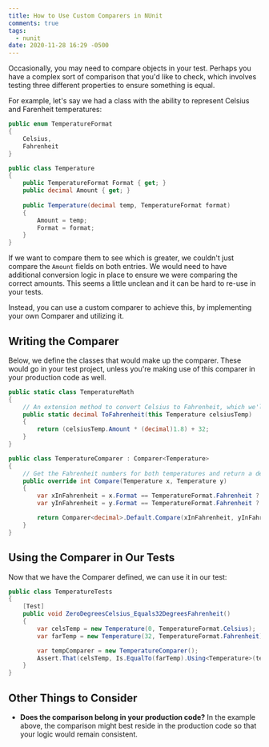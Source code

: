 ```yaml
---
title: How to Use Custom Comparers in NUnit
comments: true
tags:
  - nunit
date: 2020-11-28 16:29 -0500
---
```


Occasionally, you may need to compare objects in your test. Perhaps you have a complex sort of comparison that you'd like to check, which involves testing three different properties to ensure something is equal.

For example, let's say we had a class with the ability to represent Celsius and Farenheit temperatures:

```csharp
public enum TemperatureFormat
{
    Celsius,
    Fahrenheit
}

public class Temperature
{
    public TemperatureFormat Format { get; }
    public decimal Amount { get; }
    
    public Temperature(decimal temp, TemperatureFormat format)
    {
        Amount = temp;
        Format = format;
    }
}
```

If we want to compare them to see which is greater, we couldn't just compare the `Amount` fields on both entries. We would need to have additional conversion logic in place to ensure we were comparing the correct amounts. This seems a little unclean and it can be hard to re-use in your tests.

Instead, you can use a custom comparer to achieve this, by implementing your own Comparer and utilizing it.


## Writing the Comparer 

Below, we define the classes that would make up the comparer. These would go in your test project, unless you're making use of this comparer in your production code as well.

```csharp
public static class TemperatureMath
{
    // An extension method to convert Celsius to Fahrenheit, which we'll use in our Comparer
    public static decimal ToFahrenheit(this Temperature celsiusTemp)
    {
        return (celsiusTemp.Amount * (decimal)1.8) + 32;
    }
}

public class TemperatureComparer : Comparer<Temperature>
{
    // Get the Fahrenheit numbers for both temperatures and return a decimal-based Comparer that does the comparison on those values
    public override int Compare(Temperature x, Temperature y)
    {
        var xInFahrenheit = x.Format == TemperatureFormat.Fahrenheit ? x.Amount : x.ToFahrenheit();
        var yInFahrenheit = y.Format == TemperatureFormat.Fahrenheit ? y.Amount : y.ToFahrenheit();

        return Comparer<decimal>.Default.Compare(xInFahrenheit, yInFahrenheit);
    }
}

```

## Using the Comparer in Our Tests

Now that we have the Comparer defined, we can use it in our test: 

```csharp
public class TemperatureTests
{
    [Test]
    public void ZeroDegreesCelsius_Equals32DegreesFahrenheit()
    {
        var celsTemp = new Temperature(0, TemperatureFormat.Celsius);
        var farTemp = new Temperature(32, TemperatureFormat.Fahrenheit);

        var tempComparer = new TemperatureComparer();
        Assert.That(celsTemp, Is.EqualTo(farTemp).Using<Temperature>(tempComparer));
    }
}
```

## Other Things to Consider

* **Does the comparison belong in your production code?** In the example above, the comparison might best reside in the production code so that your logic would remain consistent.
